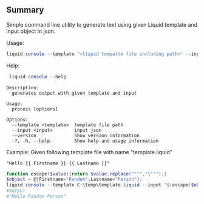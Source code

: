 ﻿## Summary
Simple command line utility to generate text using given Liquid template and input object in json.

Usage:
```powershell
liquid.console --template "<liquid tempalte file including path>" --input "<json>"
```
Help: 
```powershell
 liquid.console --help
 ```
```
Description:
  generates output with given template and input

Usage:
  process [options]

Options:
  --template <template>  template file path
  --input <input>        input json
  --version              Show version information
  -?, -h, --help         Show help and usage information
```

Example:
Given following template file with name "template.liquid"
```text
"Hello {{ Firstname }} {{ Lastname }}"
```

```powershell
function escape($value){return $value.replace("""","\""");}
$object = @{Firstname="Random";Lastname="Person"};
liquid.console --template C:\temp\template.liquid --input "$(escape($object|ConvertTo-Json))"
#Output
#"Hello Random Person"
```